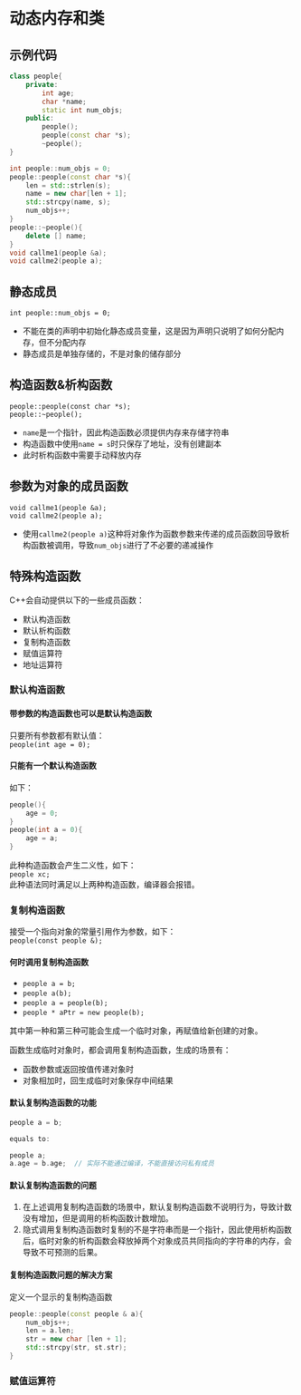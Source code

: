 # 动态内存和类
## 示例代码
```C++
class people{
    private:
        int age;
        char *name;
        static int num_objs;
    public:
        people();
        people(const char *s);
        ~people();
}

int people::num_objs = 0;
people::people(const char *s){
    len = std::strlen(s);
    name = new char[len + 1];
    std::strcpy(name, s);
    num_objs++;
}
people::~people(){
    delete [] name;
}
void callme1(people &a);
void callme2(people a);
```
## 静态成员
`int people::num_objs = 0;`
- 不能在类的声明中初始化静态成员变量，这是因为声明只说明了如何分配内存，但不分配内存
- 静态成员是单独存储的，不是对象的储存部分

## 构造函数&析构函数
`people::people(const char *s);`  
`people::~people();`
- `name`是一个指针，因此构造函数必须提供内存来存储字符串
- 构造函数中使用`name = s`时只保存了地址，没有创建副本
- 此时析构函数中需要手动释放内存

## 参数为对象的成员函数
`void callme1(people &a);`  
`void callme2(people a);`
- 使用`callme2(people a)`这种将对象作为函数参数来传递的成员函数回导致析构函数被调用，导致`num_objs`进行了不必要的递减操作


## 特殊构造函数
C++会自动提供以下的一些成员函数：
- 默认构造函数
- 默认析构函数
- 复制构造函数
- 赋值运算符
- 地址运算符

### 默认构造函数
#### 带参数的构造函数也可以是默认构造函数
只要所有参数都有默认值：  
`people(int age = 0);`
#### 只能有一个默认构造函数
如下：  
```C++
people(){
    age = 0;
}
people(int a = 0){
    age = a;
}
```
此种构造函数会产生二义性，如下：  
`people xc;`  
此种语法同时满足以上两种构造函数，编译器会报错。

### **复制构造函数**
接受一个指向对象的常量引用作为参数，如下：  
`people(const people &);`  
#### 何时调用复制构造函数
- `people a = b;`
- `people a(b);`
- `people a = people(b);`
- `people * aPtr = new people(b);`

其中第一种和第三种可能会生成一个临时对象，再赋值给新创建的对象。  

函数生成临时对象时，都会调用复制构造函数，生成的场景有：
- 函数参数或返回按值传递对象时
- 对象相加时，回生成临时对象保存中间结果

#### 默认复制构造函数的功能
```C++
people a = b;

equals to:

people a;
a.age = b.age;  // 实际不能通过编译，不能直接访问私有成员
```

#### 默认复制构造函数的问题
1. 在上述调用复制构造函数的场景中，默认复制构造函数不说明行为，导致计数没有增加，但是调用的析构函数计数增加。
2. 隐式调用复制构造函数时复制的不是字符串而是一个指针，因此使用析构函数后，临时对象的析构函数会释放掉两个对象成员共同指向的字符串的内存，会导致不可预测的后果。

#### 复制构造函数问题的解决方案
定义一个显示的复制构造函数
```C++
people::people(const people & a){
    num_objs++;
    len = a.len;
    str = new char [len + 1];
    std::strcpy(str, st.str);
}
``` 

### 赋值运算符


